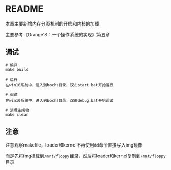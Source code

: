 # README

本章主要新增内存分页机制的开启和内核的加载

主要参考《Orange'S：一个操作系统的实现》第五章

## 调试

```
# 编译
make build

# 运行
在win10系统中，进入到bochs目录，双击start.bat开始运行

# 调试
在win10系统中，进入到bochs目录，双击debug.bat开始调试

# 清理生成物
make clean
```

## 注意

注意观察makefile，loader和kernel不再使用`dd`命令直接写入img镜像

而是先将img挂载到`/mnt/floppy`目录，然后将loader和kernel复制到`/mnt/floppy`目录